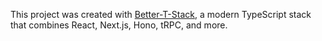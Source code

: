 This project was created with [Better-T-Stack](https://github.com/AmanVarshney01/create-better-t-stack), a modern TypeScript stack that combines React, Next.js, Hono, tRPC, and more.

